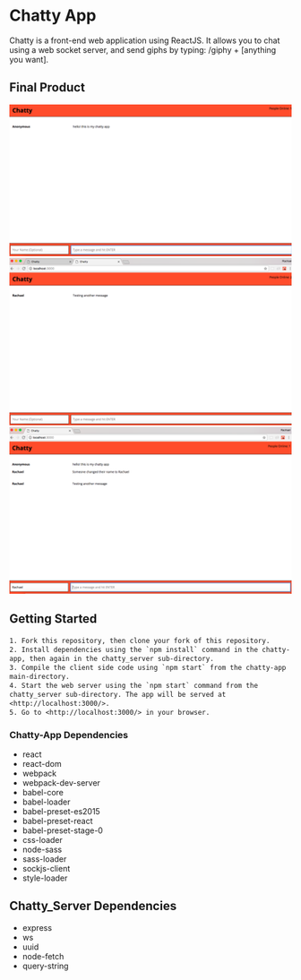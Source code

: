 Chatty App
=====================

Chatty is a front-end web application using ReactJS. It allows you to chat using a web socket server, and send giphs by typing: /giphy + [anything you want].

## Final Product

![First Message](/screenshots/first-message.png?raw=true)
![Second User](/screenshots/another-user-online.png?raw=true)
![Second User Offline](/screenshots/second-user-offline.png?raw=true)

## Getting Started

```
1. Fork this repository, then clone your fork of this repository.
2. Install dependencies using the `npm install` command in the chatty-app, then again in the chatty_server sub-directory.
3. Compile the client side code using `npm start` from the chatty-app main-directory.
4. Start the web server using the `npm start` command from the chatty_server sub-directory. The app will be served at <http://localhost:3000/>.
5. Go to <http://localhost:3000/> in your browser.
```

### Chatty-App Dependencies

* react
* react-dom
* webpack
* webpack-dev-server
* babel-core
* babel-loader
* babel-preset-es2015
* babel-preset-react
* babel-preset-stage-0
* css-loader
* node-sass
* sass-loader
* sockjs-client
* style-loader

## Chatty_Server Dependencies

* express
* ws
* uuid
* node-fetch
* query-string
